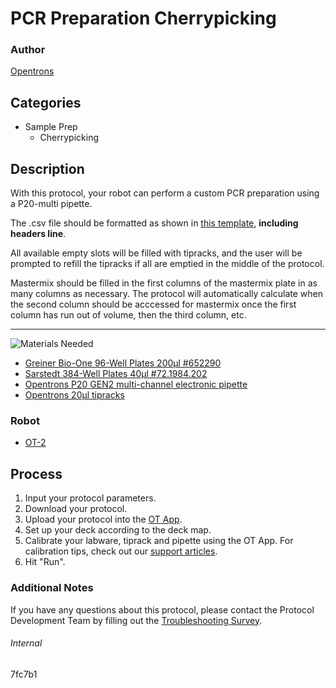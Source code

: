 # PCR Preparation Cherrypicking

### Author
[Opentrons](https://opentrons.com/)

## Categories
* Sample Prep
	* Cherrypicking

## Description
With this protocol, your robot can perform a custom PCR preparation using a P20-multi pipette.

The .csv file should be formatted as shown in [this template](https://opentrons-protocol-library-website.s3.amazonaws.com/custom-README-images/7fc7b1/7fc7b1_csv_template.csv), **including headers line**.

All available empty slots will be filled with tipracks, and the user will be prompted to refill the tipracks if all are emptied in the middle of the protocol.

Mastermix should be filled in the first columns of the mastermix plate in as many columns as necessary. The protocol will automatically calculate when the second column should be acccessed for mastermix once the first column has run out of volume, then the third column, etc.

---
![Materials Needed](https://s3.amazonaws.com/opentrons-protocol-library-website/custom-README-images/001-General+Headings/materials.png)

* [Greiner Bio-One 96-Well Plates 200µl #652290](https://shop.gbo.com/pt/brazil/products/bioscience/biologia-molecular/pcr-microplates/bs-96-well-polypropylene-microplates/652290.html)
* [Sarstedt 384-Well Plates 40µl #72.1984.202](https://www.sarstedt.com/en/products/laboratory/pcr-molecular-biology/pcr-plates/product/72.1984.202/)
* [Opentrons P20 GEN2 multi-channel electronic pipette](https://shop.opentrons.com/collections/ot-2-pipettes/products/8-channel-electronic-pipette)
* [Opentrons 20µl tipracks](https://shop.opentrons.com/collections/opentrons-tips/products/opentrons-10ul-tips)

### Robot
* [OT-2](https://opentrons.com/ot-2)

## Process
1. Input your protocol parameters.
2. Download your protocol.
3. Upload your protocol into the [OT App](https://opentrons.com/ot-app).
4. Set up your deck according to the deck map.
5. Calibrate your labware, tiprack and pipette using the OT App. For calibration tips, check out our [support articles](https://support.opentrons.com/en/collections/1559720-guide-for-getting-started-with-the-ot-2).
6. Hit "Run".

### Additional Notes
If you have any questions about this protocol, please contact the Protocol Development Team by filling out the [Troubleshooting Survey](https://protocol-troubleshooting.paperform.co/).

###### Internal
7fc7b1
